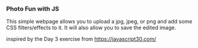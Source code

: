 ### Photo Fun with JS

This simple webpage allows you to upload a jpg, jpeg, or png and add some CSS filters/effects to it.  It will also allow you to save the edited image.

inspired by the Day 3 exercise from https://javascript30.com/